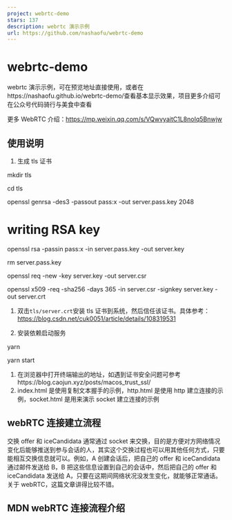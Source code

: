 ```yaml
---
project: webrtc-demo
stars: 137
description: webrtc 演示示例
url: https://github.com/nashaofu/webrtc-demo
---
```


webrtc-demo
===========

webrtc 演示示例，可在预览地址直接使用，或者在https://nashaofu.github.io/webrtc-demo/查看基本显示效果，项目更多介绍可在公众号代码骑行与美食中查看

更多 WebRTC 介绍：https://mp.weixin.qq.com/s/VQwvyaitC1L8noIq5Bnwjw

使用说明
----

1.  生成 tls 证书

mkdir tls

cd tls

openssl genrsa -des3 -passout pass:x -out server.pass.key 2048

# writing RSA key
openssl rsa -passin pass:x -in server.pass.key -out server.key

rm server.pass.key

openssl req -new -key server.key -out server.csr

openssl x509 -req -sha256 -days 365 -in server.csr -signkey server.key -out server.crt

1.  双击`tls/server.crt`安装 tls 证书到系统，然后信任该证书。具体参考：https://blog.csdn.net/cuk0051/article/details/108319531
    
2.  安装依赖启动服务
    

yarn

yarn start

1.  在浏览器中打开终端输出的地址，如遇到证书安全问题可参考https://blog.caojun.xyz/posts/macos\_trust\_ssl/
2.  index.html 是使用复制文本握手的示例，http.html 是使用 http 建立连接的示例，socket.html 是用来演示 socket 建立连接的示例

webRTC 连接建立流程
-------------

交换 offer 和 iceCandidata 通常通过 socket 来交换，目的是方便对方网络情况变化后能够推送到参与会话的人，其实这个交换过程也可以用其他任何方式，只要能相互交换信息就可以。例如，A 创建会话后，把自己的 offer 和 iceCandidata 通过邮件发送给 B，B 把这些信息设置到自己的会话中，然后把自己的 offer 和 iceCandidata 发送给 A，只要在这期间网络状况没发生变化，就能够正常通话。关于 webRTC，这篇文章讲得比较不错。

MDN webRTC 连接流程介绍
-----------------
